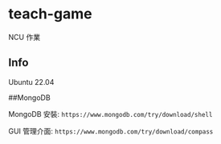 # teach-game
NCU 作業

## Info

Ubuntu 22.04



##MongoDB

MongoDB 安裝:
`https://www.mongodb.com/try/download/shell`

GUI 管理介面:
`https://www.mongodb.com/try/download/compass`

